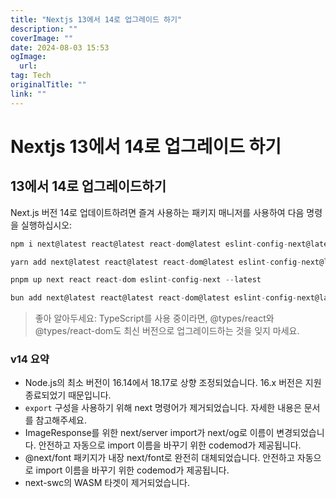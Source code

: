 ```yaml
---
title: "Nextjs 13에서 14로 업그레이드 하기"
description: ""
coverImage: ""
date: 2024-08-03 15:53
ogImage: 
  url: 
tag: Tech
originalTitle: ""
link: ""
---
```




# Nextjs 13에서 14로 업그레이드 하기

## 13에서 14로 업그레이드하기

Next.js 버전 14로 업데이트하려면 즐겨 사용하는 패키지 매니저를 사용하여 다음 명령을 실행하십시오:

```js
npm i next@latest react@latest react-dom@latest eslint-config-next@latest
```

<div class="content-ad"></div>

```js
yarn add next@latest react@latest react-dom@latest eslint-config-next@latest
```

```js
pnpm up next react react-dom eslint-config-next --latest
```

```js
bun add next@latest react@latest react-dom@latest eslint-config-next@latest
```

> 좋아 알아두세요: TypeScript를 사용 중이라면, @types/react와 @types/react-dom도 최신 버전으로 업그레이드하는 것을 잊지 마세요.

<div class="content-ad"></div>

### v14 요약

- Node.js의 최소 버전이 16.14에서 18.17로 상향 조정되었습니다. 16.x 버전은 지원 종료되었기 때문입니다.
- `export` 구성을 사용하기 위해 next 명령어가 제거되었습니다. 자세한 내용은 문서를 참고해주세요.
- ImageResponse를 위한 next/server import가 next/og로 이름이 변경되었습니다. 안전하고 자동으로 import 이름을 바꾸기 위한 codemod가 제공됩니다.
- @next/font 패키지가 내장 next/font로 완전히 대체되었습니다. 안전하고 자동으로 import 이름을 바꾸기 위한 codemod가 제공됩니다.
- next-swc의 WASM 타겟이 제거되었습니다.

<div class="content-ad"></div>
